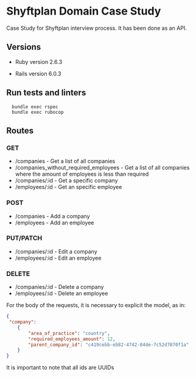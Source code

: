 # Shyftplan Domain Case Study

Case Study for Shyftplan interview process. It has been done as an API.

## Versions
* Ruby version
2.6.3

* Rails version
6.0.3

## Run tests and linters

```shell
  bundle exec rspec
  bundle exec rubocop
```

## Routes
### GET
* /companies - Get a list of all companies
* /companies_without_required_employees - Get a list of all companies where the amount of employees is less than required
* /companies/:id - Get a specific company
* /employees/:id - Get an specific employee

### POST
* /companies - Add a company
* /employees - Add an employee
### PUT/PATCH
* /companies/:id - Edit a company
* /employees/:id - Edit an employee

### DELETE
* /companies/:id - Delete a company
* /employees/:id - Delete an employee


For the body of the requests, it is necessary to explicit the model, as in:

```json
{
 "company":
 	{
		"area_of_practice": "country",
		"required_employees_amount": 12,
		"parent_company_id": "c419cebb-eb82-4742-84de-7c52d7070f1a"
	}
}
```

It is important to note that all ids are UUIDs
